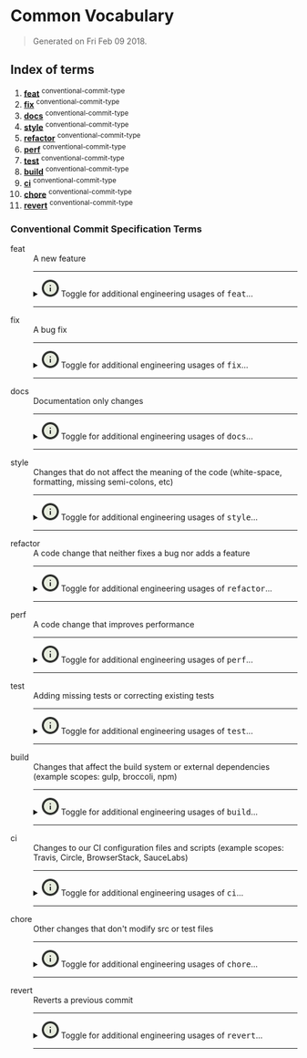 # Common Vocabulary

> Generated on Fri Feb 09 2018.

## Index of terms

 1. [**feat**](#feat) <sup>conventional-commit-type</sup>
 1. [**fix**](#fix) <sup>conventional-commit-type</sup>
 1. [**docs**](#docs) <sup>conventional-commit-type</sup>
 1. [**style**](#style) <sup>conventional-commit-type</sup>
 1. [**refactor**](#refactor) <sup>conventional-commit-type</sup>
 1. [**perf**](#perf) <sup>conventional-commit-type</sup>
 1. [**test**](#test) <sup>conventional-commit-type</sup>
 1. [**build**](#build) <sup>conventional-commit-type</sup>
 1. [**ci**](#ci) <sup>conventional-commit-type</sup>
 1. [**chore**](#chore) <sup>conventional-commit-type</sup>
 1. [**revert**](#revert) <sup>conventional-commit-type</sup>

### Conventional Commit Specification Terms

<dl>
<dt><a name="feat"></a>feat</dt>
<dd>A new feature
  <hr>
  <details>
  <summary><img src="https://raw.githubusercontent.com/commonality/common-vocabulary/master/docs/img/icons8/icon-info-30.png" alt="More info"> Toggle for additional engineering usages of <samp>feat</samp>...</summary>
  <ul><p>
  <!-- categories -->

  <p><em>Category</em>
  <blockquote><ul>
    <li>conventional-commit-type</li>
  </blockquote>

  <!-- commit log headers -->

  <!-- labels -->

</details>
<hr>
</dd>
</ul>
<!-- definition -->
<dt><a name="fix"></a>fix</dt>
<dd>A bug fix
  <hr>
  <details>
  <summary><img src="https://raw.githubusercontent.com/commonality/common-vocabulary/master/docs/img/icons8/icon-info-30.png" alt="More info"> Toggle for additional engineering usages of <samp>fix</samp>...</summary>
  <ul><p>
  <!-- categories -->

  <p><em>Category</em>
  <blockquote><ul>
    <li>conventional-commit-type</li>
  </blockquote>

  <!-- commit log headers -->

  <!-- labels -->

</details>
<hr>
</dd>
</ul>
<!-- definition -->
<dt><a name="docs"></a>docs</dt>
<dd>Documentation only changes
  <hr>
  <details>
  <summary><img src="https://raw.githubusercontent.com/commonality/common-vocabulary/master/docs/img/icons8/icon-info-30.png" alt="More info"> Toggle for additional engineering usages of <samp>docs</samp>...</summary>
  <ul><p>
  <!-- categories -->

  <p><em>Category</em>
  <blockquote><ul>
    <li>conventional-commit-type</li>
  </blockquote>

  <!-- commit log headers -->

  <!-- labels -->

</details>
<hr>
</dd>
</ul>
<!-- definition -->
<dt><a name="style"></a>style</dt>
<dd>Changes that do not affect the meaning of the code (white-space, formatting, missing semi-colons, etc)
  <hr>
  <details>
  <summary><img src="https://raw.githubusercontent.com/commonality/common-vocabulary/master/docs/img/icons8/icon-info-30.png" alt="More info"> Toggle for additional engineering usages of <samp>style</samp>...</summary>
  <ul><p>
  <!-- categories -->

  <p><em>Category</em>
  <blockquote><ul>
    <li>conventional-commit-type</li>
  </blockquote>

  <!-- commit log headers -->

  <!-- labels -->

</details>
<hr>
</dd>
</ul>
<!-- definition -->
<dt><a name="refactor"></a>refactor</dt>
<dd>A code change that neither fixes a bug nor adds a feature
  <hr>
  <details>
  <summary><img src="https://raw.githubusercontent.com/commonality/common-vocabulary/master/docs/img/icons8/icon-info-30.png" alt="More info"> Toggle for additional engineering usages of <samp>refactor</samp>...</summary>
  <ul><p>
  <!-- categories -->

  <p><em>Category</em>
  <blockquote><ul>
    <li>conventional-commit-type</li>
  </blockquote>

  <!-- commit log headers -->

  <!-- labels -->

</details>
<hr>
</dd>
</ul>
<!-- definition -->
<dt><a name="perf"></a>perf</dt>
<dd>A code change that improves performance
  <hr>
  <details>
  <summary><img src="https://raw.githubusercontent.com/commonality/common-vocabulary/master/docs/img/icons8/icon-info-30.png" alt="More info"> Toggle for additional engineering usages of <samp>perf</samp>...</summary>
  <ul><p>
  <!-- categories -->

  <p><em>Category</em>
  <blockquote><ul>
    <li>conventional-commit-type</li>
  </blockquote>

  <!-- commit log headers -->

  <!-- labels -->

</details>
<hr>
</dd>
</ul>
<!-- definition -->
<dt><a name="test"></a>test</dt>
<dd>Adding missing tests or correcting existing tests
  <hr>
  <details>
  <summary><img src="https://raw.githubusercontent.com/commonality/common-vocabulary/master/docs/img/icons8/icon-info-30.png" alt="More info"> Toggle for additional engineering usages of <samp>test</samp>...</summary>
  <ul><p>
  <!-- categories -->

  <p><em>Category</em>
  <blockquote><ul>
    <li>conventional-commit-type</li>
  </blockquote>

  <!-- commit log headers -->

  <!-- labels -->

</details>
<hr>
</dd>
</ul>
<!-- definition -->
<dt><a name="build"></a>build</dt>
<dd>Changes that affect the build system or external dependencies (example scopes: gulp, broccoli, npm)
  <hr>
  <details>
  <summary><img src="https://raw.githubusercontent.com/commonality/common-vocabulary/master/docs/img/icons8/icon-info-30.png" alt="More info"> Toggle for additional engineering usages of <samp>build</samp>...</summary>
  <ul><p>
  <!-- categories -->

  <p><em>Category</em>
  <blockquote><ul>
    <li>conventional-commit-type</li>
  </blockquote>

  <!-- commit log headers -->

  <!-- labels -->

</details>
<hr>
</dd>
</ul>
<!-- definition -->
<dt><a name="ci"></a>ci</dt>
<dd>Changes to our CI configuration files and scripts (example scopes: Travis, Circle, BrowserStack, SauceLabs)
  <hr>
  <details>
  <summary><img src="https://raw.githubusercontent.com/commonality/common-vocabulary/master/docs/img/icons8/icon-info-30.png" alt="More info"> Toggle for additional engineering usages of <samp>ci</samp>...</summary>
  <ul><p>
  <!-- categories -->

  <p><em>Category</em>
  <blockquote><ul>
    <li>conventional-commit-type</li>
  </blockquote>

  <!-- commit log headers -->

  <!-- labels -->

</details>
<hr>
</dd>
</ul>
<!-- definition -->
<dt><a name="chore"></a>chore</dt>
<dd>Other changes that don't modify src or test files
  <hr>
  <details>
  <summary><img src="https://raw.githubusercontent.com/commonality/common-vocabulary/master/docs/img/icons8/icon-info-30.png" alt="More info"> Toggle for additional engineering usages of <samp>chore</samp>...</summary>
  <ul><p>
  <!-- categories -->

  <p><em>Category</em>
  <blockquote><ul>
    <li>conventional-commit-type</li>
  </blockquote>

  <!-- commit log headers -->

  <!-- labels -->

</details>
<hr>
</dd>
</ul>
<!-- definition -->
<dt><a name="revert"></a>revert</dt>
<dd>Reverts a previous commit
  <hr>
  <details>
  <summary><img src="https://raw.githubusercontent.com/commonality/common-vocabulary/master/docs/img/icons8/icon-info-30.png" alt="More info"> Toggle for additional engineering usages of <samp>revert</samp>...</summary>
  <ul><p>
  <!-- categories -->

  <p><em>Category</em>
  <blockquote><ul>
    <li>conventional-commit-type</li>
  </blockquote>

  <!-- commit log headers -->

  <!-- labels -->

</details>
<hr>
</dd>
</ul>
</dl>
